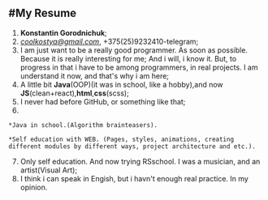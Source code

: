 #My Resume
---

1. **Konstantin Gorodnichuk**;
2. *coolkostya@gmail.com*, +375(25)9232410-telegram;
3. I am just want to be a really good programmer. As soon as possible. Because it is really interesting for me;
And i will, i know it. But, to progress in that i have to be among programmers, in real projects. I am understand it now, and that's why i am here;
4. A little bit **Java**(OOP)(it was in school, like a hobby),and now **JS**(clean+react),**html**,**css**(scss);
5. I never had before GitHub, or something like that;
6. 

    *Java in school.(Algorithm brainteasers).

    *Self education with WEB. (Pages, styles, animations, creating different modules by different ways, project architecture and etc.).

7. Only self education. And now trying RSschool. I was a musician, and an artist(Visual Art);
8. I think i can speak in Engish, but i havn't enough real practice. In my opinion.